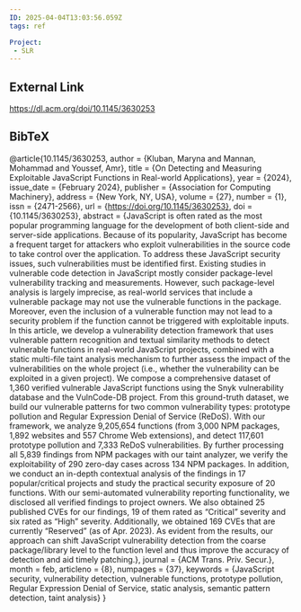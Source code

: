 ```yaml
---
ID: 2025-04-04T13:03:56.059Z
tags: ref

Project:
 - SLR
---
```

## External Link

https://dl.acm.org/doi/10.1145/3630253

## BibTeX

@article{10.1145/3630253, author = {Kluban, Maryna and Mannan, Mohammad and Youssef, Amr}, title = {On Detecting and Measuring Exploitable JavaScript Functions in Real-world Applications}, year = {2024}, issue_date = {February 2024}, publisher = {Association for Computing Machinery}, address = {New York, NY, USA}, volume = {27}, number = {1}, issn = {2471-2566}, url = {https://doi.org/10.1145/3630253}, doi = {10.1145/3630253}, abstract = {JavaScript is often rated as the most popular programming language for the development of both client-side and server-side applications. Because of its popularity, JavaScript has become a frequent target for attackers who exploit vulnerabilities in the source code to take control over the application. To address these JavaScript security issues, such vulnerabilities must be identified first. Existing studies in vulnerable code detection in JavaScript mostly consider package-level vulnerability tracking and measurements. However, such package-level analysis is largely imprecise, as real-world services that include a vulnerable package may not use the vulnerable functions in the package. Moreover, even the inclusion of a vulnerable function may not lead to a security problem if the function cannot be triggered with exploitable inputs. In this article, we develop a vulnerability detection framework that uses vulnerable pattern recognition and textual similarity methods to detect vulnerable functions in real-world JavaScript projects, combined with a static multi-file taint analysis mechanism to further assess the impact of the vulnerabilities on the whole project (i.e., whether the vulnerability can be exploited in a given project). We compose a comprehensive dataset of 1,360 verified vulnerable JavaScript functions using the Snyk vulnerability database and the VulnCode-DB project. From this ground-truth dataset, we build our vulnerable patterns for two common vulnerability types: prototype pollution and Regular Expression Denial of Service (ReDoS). With our framework, we analyze 9,205,654 functions (from 3,000 NPM packages, 1,892 websites and 557 Chrome Web extensions), and detect 117,601 prototype pollution and 7,333 ReDoS vulnerabilities. By further processing all 5,839 findings from NPM packages with our taint analyzer, we verify the exploitability of 290 zero-day cases across 134 NPM packages. In addition, we conduct an in-depth contextual analysis of the findings in 17 popular/critical projects and study the practical security exposure of 20 functions. With our semi-automated vulnerability reporting functionality, we disclosed all verified findings to project owners. We also obtained 25 published CVEs for our findings, 19 of them rated as “Critical” severity and six rated as “High” severity. Additionally, we obtained 169 CVEs that are currently “Reserved” (as of Apr. 2023). As evident from the results, our approach can shift JavaScript vulnerability detection from the coarse package/library level to the function level and thus improve the accuracy of detection and aid timely patching.}, journal = {ACM Trans. Priv. Secur.}, month = feb, articleno = {8}, numpages = {37}, keywords = {JavaScript security, vulnerability detection, vulnerable functions, prototype pollution, Regular Expression Denial of Service, static analysis, semantic pattern detection, taint analysis} }
